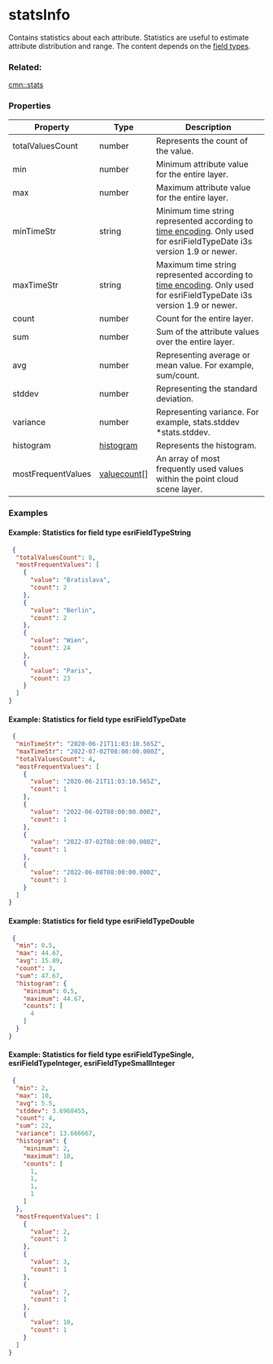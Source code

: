 # statsInfo

Contains statistics about each attribute. Statistics are useful to estimate attribute distribution and range. The content depends on the [field types](field.cmn.md).

### Related:

[cmn::stats](stats.cmn.md)
### Properties

| Property | Type | Description |
| --- | --- | --- |
| totalValuesCount | number | Represents the count of the value. |
| min | number | Minimum attribute value for the entire layer. |
| max | number | Maximum attribute value for the entire layer. |
| minTimeStr | string | Minimum time string represented according to [time encoding](value.cmn.md). Only used for esriFieldTypeDate i3s version 1.9 or newer. |
| maxTimeStr | string | Maximum time string represented according to [time encoding](value.cmn.md). Only used for esriFieldTypeDate i3s version 1.9 or newer. |
| count | number | Count for the entire layer. |
| sum | number | Sum of the attribute values over the entire layer. |
| avg | number | Representing average or mean value. For example, sum/count. |
| stddev | number | Representing the standard deviation. |
| variance | number | Representing variance. For example, stats.stddev *stats.stddev. |
| histogram | [histogram](histogram.cmn.md) | Represents the histogram. |
| mostFrequentValues | [valuecount](valuecount.cmn.md)[] | An array of most frequently used values within the point cloud scene layer. |

### Examples 

#### Example: Statistics for field type esriFieldTypeString 

```json
 {
  "totalValuesCount": 8,
  "mostFrequentValues": [
    {
      "value": "Bratislava",
      "count": 2
    },
    {
      "value": "Berlin",
      "count": 2
    },
    {
      "value": "Wien",
      "count": 24
    },
    {
      "value": "Paris",
      "count": 23
    }
  ]
} 
```

#### Example: Statistics for field type esriFieldTypeDate 

```json
 {
  "minTimeStr": "2020-06-21T11:03:10.565Z",
  "maxTimeStr": "2022-07-02T08:00:00.000Z",
  "totalValuesCount": 4,
  "mostFrequentValues": [
    {
      "value": "2020-06-21T11:03:10.565Z",
      "count": 1
    },
    {
      "value": "2022-06-02T08:00:00.000Z",
      "count": 1
    },
    {
      "value": "2022-07-02T08:00:00.000Z",
      "count": 1
    },
    {
      "value": "2022-06-08T08:00:00.000Z",
      "count": 1
    }
  ]
} 
```

#### Example: Statistics for field type esriFieldTypeDouble 

```json
 {
  "min": 0.5,
  "max": 44.67,
  "avg": 15.89,
  "count": 3,
  "sum": 47.67,
  "histogram": {
    "minimum": 0.5,
    "maximum": 44.67,
    "counts": [
      4
    ]
  }
} 
```

#### Example: Statistics for field type esriFieldTypeSingle, esriFieldTypeInteger, esriFieldTypeSmallInteger 

```json
 {
  "min": 2,
  "max": 10,
  "avg": 5.5,
  "stddev": 3.6968455,
  "count": 4,
  "sum": 22,
  "variance": 13.666667,
  "histogram": {
    "minimum": 2,
    "maximum": 10,
    "counts": [
      1,
      1,
      1,
      1
    ]
  },
  "mostFrequentValues": [
    {
      "value": 2,
      "count": 1
    },
    {
      "value": 3,
      "count": 1
    },
    {
      "value": 7,
      "count": 1
    },
    {
      "value": 10,
      "count": 1
    }
  ]
} 
```

